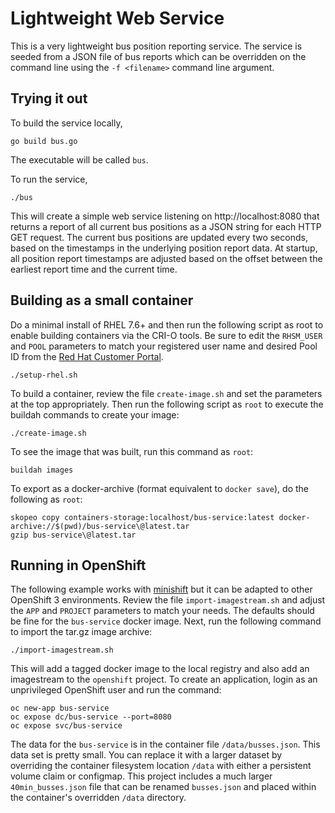 # Lightweight Web Service
This is a very lightweight bus position reporting service.  The
service is seeded from a JSON file of bus reports which can be
overridden on the command line using the `-f <filename>` command
line argument.

## Trying it out
To build the service locally,

    go build bus.go

The executable will be called `bus`.

To run the service,

    ./bus

This will create a simple web service listening on http://localhost:8080
that returns a report of all current bus positions as a JSON string
for each HTTP GET request. The current bus positions are updated
every two seconds, based on the timestamps in the underlying position
report data.  At startup, all position report timestamps are adjusted
based on the offset between the earliest report time and the current
time.

## Building as a small container
Do a minimal install of RHEL 7.6+ and then run the following script
as root to enable building containers via the CRI-O tools.  Be sure
to edit the `RHSM_USER` and `POOL` parameters to match your registered
user name and desired Pool ID from the [Red Hat Customer Portal](https://access.redhat.com).

    ./setup-rhel.sh

To build a container, review the file `create-image.sh` and set the
parameters at the top appropriately.  Then run the following script
as `root` to execute the buildah commands to create your image:

    ./create-image.sh

To see the image that was built, run this command as `root`:

    buildah images

To export as a docker-archive (format equivalent to `docker save`),
do the following as `root`:

    skopeo copy containers-storage:localhost/bus-service:latest docker-archive://$(pwd)/bus-service\@latest.tar
    gzip bus-service\@latest.tar

## Running in OpenShift
The following example works with [minishift](https://developers.redhat.com/products/cdk/download/)
but it can be adapted to other OpenShift 3 environments.  Review
the file `import-imagestream.sh` and adjust the `APP` and `PROJECT`
parameters to match your needs.  The defaults should be fine for
the `bus-service` docker image.  Next, run the following command
to import the tar.gz image archive:

    ./import-imagestream.sh

This will add a tagged docker image to the local registry and also add
an imagestream to the `openshift` project.  To create an application,
login as an unprivileged OpenShift user and run the command:

    oc new-app bus-service
    oc expose dc/bus-service --port=8080
    oc expose svc/bus-service

The data for the `bus-service` is in the container file
`/data/busses.json`.  This data set is pretty small.  You can replace
it with a larger dataset by overriding the container filesystem
location `/data` with either a persistent volume claim or configmap.
This project includes a much larger `40min_busses.json` file that
can be renamed `busses.json` and placed within the container's
overridden `/data` directory.


